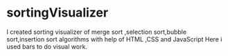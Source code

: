 # sortingVisualizer
I created sorting visualizer of merge sort ,selection sort,bubble sort,insertion sort algorithms with help of HTML ,CSS and JavaScript
Here i used bars to do visual work. 
